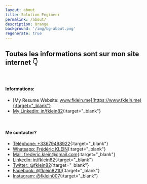 ```yaml
---
layout: about
title: Solution Engineer
permalink: /about/
description: Orange
background: '/img/bg-about.png'
regenerate: true
---
```


Toutes les informations sont sur mon site internet 👇  
---
<p/>
&nbsp;

#### Informations:

- [My Resume Website: www.fklein.me](https://www.fklein.me){:target="_blank"}
- [My Linkedin: in/fklein82](https://www.linkedin.com/in/fklein82/){:target="_blank"}

<p/>
&nbsp;

#### Me contacter?


- [Téléphone: +33679498922](tel:+33679498922){:target="_blank"}
- [Whatsapp: Frédéric KLEIN](https://wa.me/+33679498922){:target="_blank"}
- [Mail: frederic.klein@gmail.com](mailto:frederic.klein@gmail.com){:target="_blank"}
- [Linkedin: in/fklein82](https://www.linkedin.com/in/fklein82/){:target="_blank"}
- [Twitter: @fklein82](http://www.twitter.com/fklein82){:target="_blank"}
- [Facebook: @fklein8210](https://www.facebook.com/fklein8210){:target="_blank"}
- [Instagram: @fklein007](http://www.instagram.com/fklein007){:target="_blank"}
